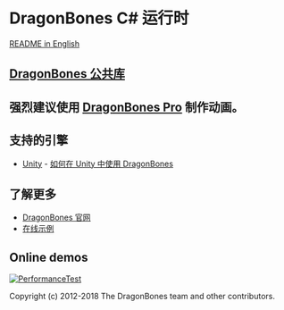 # DragonBones C# 运行时
[README in English](./README.md)
## [DragonBones 公共库](./DragonBones/)
## 强烈建议使用 [DragonBones Pro](http://www.dragonbones.com/) 制作动画。

## 支持的引擎
* [Unity](http://www.unity.com/) - [如何在 Unity 中使用 DragonBones](./Unity/)

## 了解更多
* [DragonBones 官网](http://www.dragonbones.com/)
* [在线示例](http://www.dragonbones.com/demo/index.html)

## Online demos
[![PerformanceTest](https://dragonbones.github.io/demo/shot.jpg)](https://github.com/DragonBones/Demos)

Copyright (c) 2012-2018 The DragonBones team and other contributors.